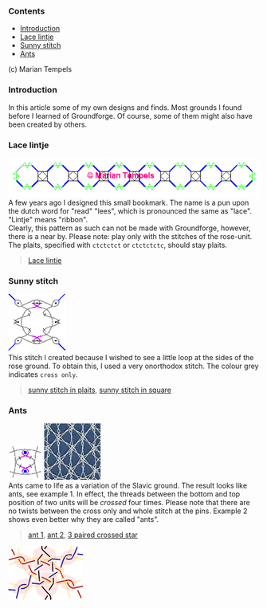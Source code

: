 ### Contents
* [Introduction](#introduction)
* [Lace lintje](#lace-lintje)
* [Sunny stitch](#sunny-stitch)
* [Ants](#ants)

(c) Marian Tempels

### Introduction
In this article some of my own designs and finds. Most grounds I found before I learned of Groundforge. Of course, some of them might also have been created by others.

### Lace lintje
![lees lintje][pic-ll]            
A few years ago I designed this small bookmark. The name is a pun upon the dutch word for "read" "lees", which is pronounced the same as "lace". "Lintje" means "ribbon".    
Clearly, this pattern as such can not be made with Groundforge, however, there is a near by. Please note: play only with the stitches of the rose-unit. The plaits, specified with `ctctctct` or `ctctctctc`, should stay plaits.       
> [Lace lintje][LLLL]


### Sunny stitch
![sunny stitch][pic-0902]     
This stitch I created because I wished to see a little loop at the sides of the rose ground. To obtain this, I used a very onorthodox stitch. The colour grey indicates `cross only`.     
> [sunny stitch in plaits][G-0902-f], [sunny stitch in square][G-0902-q]

### Ants
![ants][pic-0692] ![ants-foto][foto-0692]                           
Ants came to life as a variation of the Slavic ground. The result looks like ants, see example 1. In effect, the threads between the bottom and top position of two units will be _crossed_ four times. Please note that there are no twists between the cross only and whole stitch at the pins. Example 2 shows even better why they are called "ants". 
> [ant 1][ex-0692], [ant 2][ex-0665], [3 paired crossed star][ex-3cc]         
 
![star][pic-jp-star]      
          



[foto-0692]: https://github.com/MAETempels/MAE-gf/blob/master/photos/gf-0692-foto.jpg

[pic-ll]: https://github.com/MAETempels/MAE-gf/blob/master/images_wt/lacelintje.png
[pic-0902]: https://github.com/MAETempels/MAE-gf/blob/master/images_wt/gf-0902-wt.png
[pic-0692]: https://github.com/MAETempels/MAE-gf/blob/master/images_wt/gf-0692.png
[pic-jp-star]: https://github.com/MAETempels/MAE-gf/blob/master/images_wt/jp-star.jpg

[LLLL]: https://d-bl.github.io/GroundForge/index.html?m=5831%0A-4-7%3Bbricks%3B24%3B5%3B0%3B0&s1=ctct%20D1%3Dctctctct%20B1%3Dctctctct
[G-0902-f]: https://d-bl.github.io/GroundForge/index.html?m=5831%0A-4-7%3Bbricks%3B16%3B16%3B0%3B0&s1=A1%3Dctctc%20C1%3Dctctc%20D2%3Dcrcllcrc%20B2%3Dclcrrclc%20D1%3Dctctctctc%20B1%3Dctctctctc
[G-0902-q]: https://d-bl.github.io/GroundForge/index.html?m=586-21%0A-48317%0A5-4-7-%0A%3Bbricks%3B16%3B16%3B0%3B0&s1=ctcttt%20F3%3Dctctc%20F2%3Dctctc%20E1%3Dcrcllcrc%20A1%3Dclcrrclc%20E3%3Dc%20A3%3Dc%20E2%3Dcttt%20A2%3Dcttt
[ex-0692]: https://d-bl.github.io/GroundForge/index.html?m=5831%0A-4-7%3Bbricks%3B24%3B24%3B0%3B0&s1=c%20A1%3Dcctct%20C1%3Dtctcc
[ex-0665]: https://d-bl.github.io/GroundForge/index.html?m=5831%0A-4-7%3Bbricks%3B24%3B24%3B0%3B0&s1=c%20A1%3Dtctctc%20C1%3Dctctct
[ex-3cc]: https://d-bl.github.io/GroundForge/index.html?m=5831%0A-4-7%3Bbricks%3B24%3B24%3B0%3B0&s1=c%20A1%3Dctct%20C1%3Dtctc%20D1%3Dcc%20B1%3Dcc